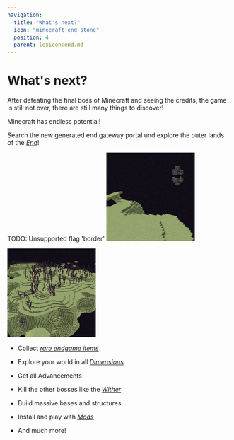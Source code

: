 ```yaml
---
navigation:
  title: "What's next?"
  icon: "minecraft:end_stone"
  position: 4
  parent: lexicon:end.md
---
```


# What's next?

After defeating the final boss of Minecraft and seeing the credits, the game is still not over, there are still many things to discover! 

Minecraft has endless potential!

Search the new generated end gateway portal und explore the outer lands of the [*End*](../world/dimensions.md#end)!

TODO: Unsupported flag 'border'
![](end_gateway_portal.png)

![](end_highlands.png)


- Collect [*rare endgame items*](../rare.md) 

- Explore your world in all [*Dimensions*](../world/dimensions.md) 

- Get all Advancements 

- Kill the other bosses like the [*Wither*](../creatures/boss-wither.md) 

- Build massive bases and structures 

- Install and play with [*Mods*](../modifications/mods.md) 

- And much more!

